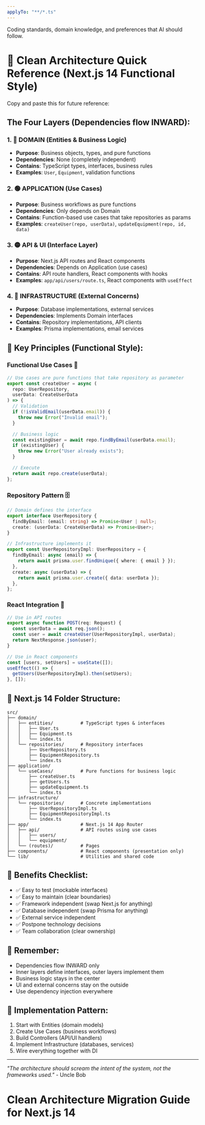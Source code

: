 ```yaml
---
applyTo: "**/*.ts"
---
```


Coding standards, domain knowledge, and preferences that AI should follow.

# 🧅 Clean Architecture Quick Reference (Next.js 14 Functional Style)

Copy and paste this for future reference:

## The Four Layers (Dependencies flow INWARD):

### 1. 🔵 DOMAIN (Entities & Business Logic)

- **Purpose**: Business objects, types, and pure functions
- **Dependencies**: None (completely independent)
- **Contains**: TypeScript types, interfaces, business rules
- **Examples**: `User`, `Equipment`, validation functions

### 2. 🟢 APPLICATION (Use Cases)

- **Purpose**: Business workflows as pure functions
- **Dependencies**: Only depends on Domain
- **Contains**: Function-based use cases that take repositories as params
- **Examples**: `createUser(repo, userData)`, `updateEquipment(repo, id, data)`

### 3. 🟡 API & UI (Interface Layer)

- **Purpose**: Next.js API routes and React components
- **Dependencies**: Depends on Application (use cases)
- **Contains**: API route handlers, React components with hooks
- **Examples**: `app/api/users/route.ts`, React components with `useEffect`

### 4. 🔴 INFRASTRUCTURE (External Concerns)

- **Purpose**: Database implementations, external services
- **Dependencies**: Implements Domain interfaces
- **Contains**: Repository implementations, API clients
- **Examples**: Prisma implementations, email services

## 🔄 Key Principles (Functional Style):

### Functional Use Cases 🎯

```typescript
// Use cases are pure functions that take repository as parameter
export const createUser = async (
  repo: UserRepository,
  userData: CreateUserData
) => {
  // Validation
  if (!isValidEmail(userData.email)) {
    throw new Error("Invalid email");
  }

  // Business logic
  const existingUser = await repo.findByEmail(userData.email);
  if (existingUser) {
    throw new Error("User already exists");
  }

  // Execute
  return await repo.create(userData);
};
```

### Repository Pattern 🗄️

```typescript
// Domain defines the interface
export interface UserRepository {
  findByEmail: (email: string) => Promise<User | null>;
  create: (userData: CreateUserData) => Promise<User>;
}

// Infrastructure implements it
export const UserRepositoryImpl: UserRepository = {
  findByEmail: async (email) => {
    return await prisma.user.findUnique({ where: { email } });
  },
  create: async (userData) => {
    return await prisma.user.create({ data: userData });
  },
};
```

### React Integration 📱

```typescript
// Use in API routes
export async function POST(req: Request) {
  const userData = await req.json();
  const user = await createUser(UserRepositoryImpl, userData);
  return NextResponse.json(user);
}

// Use in React components
const [users, setUsers] = useState([]);
useEffect(() => {
  getUsers(UserRepositoryImpl).then(setUsers);
}, []);
```

## 📁 Next.js 14 Folder Structure:

```
src/
├── domain/
│   ├── entities/          # TypeScript types & interfaces
│   │   ├── User.ts
│   │   ├── Equipment.ts
│   │   └── index.ts
│   └── repositories/      # Repository interfaces
│       ├── UserRepository.ts
│       ├── EquipmentRepository.ts
│       └── index.ts
├── application/
│   └── useCases/          # Pure functions for business logic
│       ├── createUser.ts
│       ├── getUsers.ts
│       ├── updateEquipment.ts
│       └── index.ts
├── infrastructure/
│   └── repositories/      # Concrete implementations
│       ├── UserRepositoryImpl.ts
│       ├── EquipmentRepositoryImpl.ts
│       └── index.ts
├── app/                   # Next.js 14 App Router
│   ├── api/               # API routes using use cases
│   │   ├── users/
│   │   └── equipment/
│   └── (routes)/          # Pages
├── components/            # React components (presentation only)
└── lib/                   # Utilities and shared code
```

## 🎯 Benefits Checklist:

- ✅ Easy to test (mockable interfaces)
- ✅ Easy to maintain (clear boundaries)
- ✅ Framework independent (swap Next.js for anything)
- ✅ Database independent (swap Prisma for anything)
- ✅ External service independent
- ✅ Postpone technology decisions
- ✅ Team collaboration (clear ownership)

## 🚨 Remember:

- Dependencies flow INWARD only
- Inner layers define interfaces, outer layers implement them
- Business logic stays in the center
- UI and external concerns stay on the outside
- Use dependency injection everywhere

## 📝 Implementation Pattern:

1. Start with Entities (domain models)
2. Create Use Cases (business workflows)
3. Build Controllers (API/UI handlers)
4. Implement Infrastructure (databases, services)
5. Wire everything together with DI

---

_"The architecture should scream the intent of the system, not the frameworks used."_ - Uncle Bob

# Clean Architecture Migration Guide for Next.js 14

